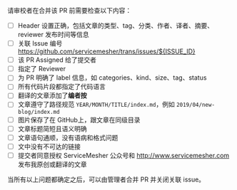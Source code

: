 请审校者在合并该 PR 前需要检查以下内容： 

- [ ] Header 设置正确，包括文章的类型、tag、分类、作者、译者、摘要、reviewer 发布时间等信息
- [ ] 关联 Issue 编号 https://github.com/servicemesher/trans/issues/${ISSUE_ID}
- [ ] 该 PR Assigned 给了提交者
- [ ] 指定了 Reviewer
- [ ] 为 PR 明确了 label 信息，如 categories、kind、size、tag、status
- [ ] 所有代码片段都指定了代码语言
- [ ] 翻译的文章添加了**编者按**
- [ ] 文章遵守了路径规范  `YEAR/MONTH/TITLE/index.md`，例如 `2019/04/new-blog/index.md`
- [ ] 图片保存了在 GitHub上，跟文章在同级目录
- [ ] 文章标题简短且语义明确
- [ ] 文章语句通顺，没有语病和格式问题
- [ ] 文中没有不可达的链接
- [ ] 提交者同意授权 ServiceMesher 公众号和 http://www.servicemesher.com 发布我原创或翻译的文章

当所有以上问题都确定之后，可以由管理者合并 PR 并关闭关联 issue。

